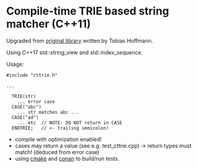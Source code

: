 # Compile-time TRIE based string matcher (C++11)

Upgraded from [original library](https://github.com/smilingthax/cttrie) written by Tobias Hoffmann.

Using C++17 std::string_view and std::index_sequence.


Usage:

```
#include "cttrie.h"

...

  TRIE(str)
    ... error case
  CASE("abc")
    ... str matches abc ...
  CASE("ad")
    ... etc  // NOTE: DO NOT return in CASE
  ENDTRIE;   // <- trailing semicolon!
```

* compile with optimization enabled!
* cases may return a value (see e.g. test_cttrie.cpp)
  -> return types must match! (deduced from error case)
* using [cmake](https://cmake.org/) and [conan](https://conan.io/) to build/run tests.
